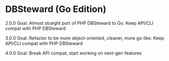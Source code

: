 # DBSteward (Go Edition)

2.0.0 Goal: Almost straight port of PHP DBSteward to Go. Keep API/CLI compat with PHP DBSteward

3.0.0 Goal: Refactor to be more object-oriented, cleaner, more go-like. Keep API/CLI compat with PHP DBSteward

4.0.0 Goal: Break API compat, start working on next-gen features